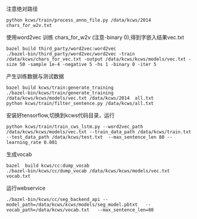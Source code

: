 注意绝对路径
```
python kcws/train/process_anno_file.py /data/kcws/2014 chars_for_w2v.txt   
```
使用word2vec 训练 chars_for_w2v (注意-binary 0),得到字嵌入结果vec.txt
```
bazel build third_party/word2vec:word2vec
./bazel-bin/third_party/word2vec/word2vec -train /data/kcws/chars_for_vec.txt -output /data/kcws/kcws/models/vec.txt -size 50 -sample 1e-4 -negative 5 -hs 1 -binary 0 -iter 5
```   
产生训练数据与测试数据
```
bazel build kcws/train:generate_training
./bazel-bin/kcws/train/generate_training /data/kcws/kcws/models/vec.txt /data/kcws/2014  all.txt
python kcws/train/filter_sentence.py /data/kcws/all.txt 
```
安装好tensorflow,切换到kcws代码目录，运行
```
python kcws/train/train_cws_lstm.py --word2vec_path /data/kcws/kcws/models/vec.txt --train_data_path /data/kcws/train.txt  --test_data_path /data/kcws/test.txt  --max_sentence_len 80 --learning_rate 0.001
```   
生成vocab
```
bazel  build kcws/cc:dump_vocab
./bazel-bin/kcws/cc/dump_vocab /data/kcws/kcws/models/vec.txt vocab.txt
```
运行webservice
```
./bazel-bin/kcws/cc/seg_backend_api --model_path=/data/kcws/kcws/models/seg_model.pbtxt   --vocab_path=/data/kcws/vocab.txt   --max_sentence_len=80
```
